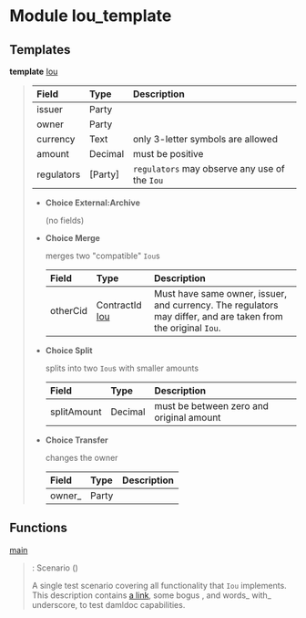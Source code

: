 # <a name="module-ioutemplate-98694"></a>Module Iou_template

## Templates

<a name="type-ioutemplate-iou-55222"></a>**template** [Iou](#type-ioutemplate-iou-55222)

> | Field      | Type       | Description |
> | :--------- | :--------- | :---------- |
> | issuer     | Party      |  |
> | owner      | Party      |  |
> | currency   | Text       | only 3-letter symbols are allowed |
> | amount     | Decimal    | must be positive |
> | regulators | \[Party\]  | `regulators` may observe any use of the `Iou` |
> 
> * **Choice External:Archive**
>   
>   (no fields)
> 
> * **Choice Merge**
>   
>   merges two "compatible" `Iou`s
>   
>   | Field                                         | Type                                          | Description |
>   | :-------------------------------------------- | :-------------------------------------------- | :---------- |
>   | otherCid                                      | ContractId [Iou](#type-ioutemplate-iou-55222) | Must have same owner, issuer, and currency. The regulators may differ, and are taken from the original `Iou`. |
> 
> * **Choice Split**
>   
>   splits into two `Iou`s with
>   smaller amounts
>   
>   | Field       | Type        | Description |
>   | :---------- | :---------- | :---------- |
>   | splitAmount | Decimal     | must be between zero and original amount |
> 
> * **Choice Transfer**
>   
>   changes the owner
>   
>   | Field   | Type    | Description |
>   | :------ | :------ | :---------- |
>   | owner\_ | Party   |  |

## Functions

<a name="function-ioutemplate-main-13221"></a>[main](#function-ioutemplate-main-13221)

> : Scenario ()
> 
> A single test scenario covering all functionality that `Iou` implements.
> This description contains [a link](http://example.com), some bogus <inline html>,
> and words_ with_ underscore, to test damldoc capabilities.
